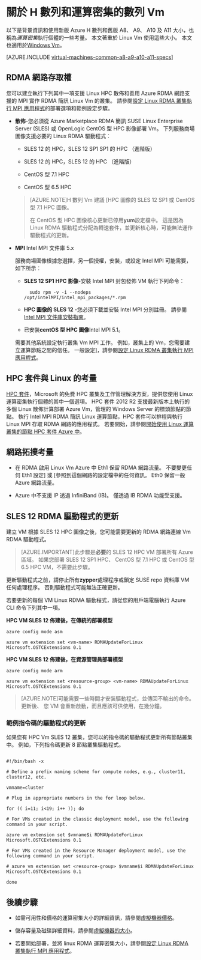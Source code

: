 <properties
 pageTitle="關於使用 Linux 運算密集 Vm |Microsoft Azure"
 description="取得背景資訊和使用 Linux Vm H 數列與 A8、 A9、 A10 和 A11 運算密集大小的考量因素"
 services="virtual-machines-linux"
 documentationCenter=""
 authors="dlepow"
 manager="timlt"
 editor=""
 tags="azure-resource-manager,azure-service-management"/>
<tags
ms.service="virtual-machines-linux"
 ms.devlang="na"
 ms.topic="article"
 ms.tgt_pltfrm="vm-linux"
 ms.workload="infrastructure-services"
 ms.date="09/21/2016"
 ms.author="danlep"/>

# <a name="about-h-series-and-compute-intensive-a-series-vms"></a>關於 H 數列和運算密集的數列 Vm 

以下是背景資訊和使用新版 Azure H 數列和舊版 A8、 A9、 A10 及 A11 大小，也稱為*運算密集*執行個體的一些考量。 本文著重於 Linux Vm 使用這些大小。 本文也適用於[Windows Vm](virtual-machines-windows-a8-a9-a10-a11-specs.md)。




[AZURE.INCLUDE [virtual-machines-common-a8-a9-a10-a11-specs](../../includes/virtual-machines-common-a8-a9-a10-a11-specs.md)]

## <a name="access-to-the-rdma-network"></a>RDMA 網路存取權

您可以建立執行下列其中一項支援 Linux HPC 散佈和善用 Azure RDMA 網路支援的 MPI 實作 RDMA 簡訊 Linux Vm 的叢集。 請參閱[設定 Linux RDMA 叢集執行 MPI 應用程式](virtual-machines-linux-classic-rdma-cluster.md)的部署選項和範例設定步驟。

* **散佈**-您必須從 Azure Marketplace RDMA 簡訊 SUSE Linux Enterprise Server (SLES) 或 OpenLogic CentOS 型 HPC 影像部署 Vm。 下列服務商場圖像支援必要的 Linux RDMA 驅動程式︰

    * SLES 12 的 HPC，SLES 12 SP1 SP1 的 HPC （進階版）
    
    * SLES 12 的 HPC，SLES 12 的 HPC （進階版）
    
    * CentOS 型 7.1 HPC
    
    * CentOS 型 6.5 HPC
    
    >[AZURE.NOTE]H 數列 Vm 建議 [HPC 圖像的 SLES 12 SP1 或 CentOS 型 7.1 HPC 圖像。
    >
    >在 CentOS 型 HPC 圖像核心更新已停用**yum**設定檔中。 這是因為 Linux RDMA 驅動程式分配為轉速套件，並更新核心時，可能無法運作驅動程式的更新。

* **MPI** Intel MPI 文件庫 5.x

    服務商場圖像根據您選擇，另一個授權，安裝，或設定 Intel MPI 可能需要，如下所示︰ 
    
    * **SLES 12 SP1 HPC 影像**-安裝 Intel MPI 封包發佈 VM 執行下列命令︰
    
            sudo rpm -v -i --nodeps /opt/intelMPI/intel_mpi_packages/*.rpm

    * **HPC 圖像的 SLES 12** -您必須下載並安裝 Intel MPI 分別註冊。 請參閱[Intel MPI 文件庫安裝指南](https://software.intel.com/sites/default/files/managed/7c/2c/intelmpi-2017-installguide-linux.pdf)。
    
    * 已安裝**centOS 型 HPC 圖像**Intel MPI 5.1。  

    需要其他系統設定執行叢集 Vm MPI 工作。 例如，叢集上的 Vm，您需要建立運算節點之間的信任。 一般設定]，請參閱[設定 Linux RDMA 叢集執行 MPI 應用程式](virtual-machines-linux-classic-rdma-cluster.md)。


## <a name="considerations-for-hpc-pack-and-linux"></a>HPC 套件與 Linux 的考量

[HPC 套件](https://technet.microsoft.com/library/jj899572.aspx)，Microsoft 的免費 HPC 叢集及工作管理解決方案，提供您使用 Linux 運算密集執行個體的其中一個選項。 HPC 套件 2012 R2 支援最新版本上執行的多個 Linux 散佈計算部署 Azure Vm，管理的 Windows Server 的標頭節點的節點。 執行 Intel MPI RDMA 簡訊 Linux 運算節點，HPC 套件可以排程與執行 Linux MPI 存取 RDMA 網路的應用程式。 若要開始，請參閱[開始使用 Linux 運算叢集的節點 HPC 套件 Azure 中](virtual-machines-linux-classic-hpcpack-cluster.md)。

## <a name="network-topology-considerations"></a>網路拓撲考量

* 在 RDMA 啟用 Linux Vm Azure 中 Eth1 保留 RDMA 網路流量。 不要變更任何 Eth1 設定] 或 [參照到這個網路的設定檔中的任何資訊。 Eth0 保留一般 Azure 網路流量。

* Azure 中不支援 IP 透過 InfiniBand (IB)。 僅透過 IB RDMA 功能受支援。

## <a name="rdma-driver-updates-for-sles-12"></a>SLES 12 RDMA 驅動程式的更新

建立 VM 根據 SLES 12 HPC 圖像之後，您可能需要更新的 RDMA 網路連線 Vm RDMA 驅動程式。 

>[AZURE.IMPORTANT]此步驟是**必要**的 SLES 12 HPC VM 部署所有 Azure 區域。 
>如果您部署 SLES 12 SP1 HPC、 CentOS 型 7.1 HPC 或 CentOS 型 6.5 HPC VM，不需要此步驟。 

更新驅動程式之前，請停止所有**zypper**處理程序或鎖定 SUSE repo 資料庫 VM 任何處理程序。 否則驅動程式可能無法正確更新。  

若要更新的每個 VM Linux RDMA 驅動程式，請從您的用戶端電腦執行 Azure CLI 命令下列其中一項。

**HPC VM SLES 12 佈建後，在傳統的部署模型**

```
azure config mode asm

azure vm extension set <vm-name> RDMAUpdateForLinux Microsoft.OSTCExtensions 0.1
```

**HPC VM SLES 12 佈建後，在資源管理員部署模型**

```
azure config mode arm

azure vm extension set <resource-group> <vm-name> RDMAUpdateForLinux Microsoft.OSTCExtensions 0.1
```

>[AZURE.NOTE]可能需要一些時間才安裝驅動程式，並傳回不輸出的命令。 更新後、 您 VM 會重新啟動，而且應該可供使用，在幾分鐘。

### <a name="sample-script-for-driver-updates"></a>範例指令碼的驅動程式的更新

如果您有 HPC Vm SLES 12 叢集，您可以的指令碼的驅動程式更新所有節點叢集中。 例如，下列指令碼更新 8 節點叢集驅動程式。

```

#!/bin/bash -x

# Define a prefix naming scheme for compute nodes, e.g., cluster11, cluster12, etc.

vmname=cluster

# Plug in appropriate numbers in the for loop below.

for (( i=11; i<19; i++ )); do

# For VMs created in the classic deployment model, use the following command in your script.

azure vm extension set $vmname$i RDMAUpdateForLinux Microsoft.OSTCExtensions 0.1

# For VMs created in the Resource Manager deployment model, use the following command in your script.

# azure vm extension set <resource-group> $vmname$i RDMAUpdateForLinux Microsoft.OSTCExtensions 0.1

done

```


## <a name="next-steps"></a>後續步驟

* 如需可用性和價格的運算密集大小的詳細資訊，請參閱[虛擬機器價格](https://azure.microsoft.com/pricing/details/virtual-machines/#Linux)。

* 儲存容量及磁碟詳細資料，請參閱[虛擬機器的大小](virtual-machines-linux-sizes.md)。

* 若要開始部署，並將 linux RDMA 運算密集大小，請參閱[設定 Linux RDMA 叢集執行 MPI 應用程式](virtual-machines-linux-classic-rdma-cluster.md)。


